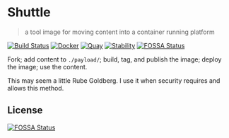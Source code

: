 # Shuttle

> a tool image for moving content into a container running platform

[![Build Status][1]][1a]
[![Docker][2]][2a]
[![Quay][3]][3a]
[![Stability][4]][4a]
[![FOSSA Status](https://app.fossa.io/api/projects/git%2Bgithub.com%2Fphiloserf%2Fshuttle.svg?type=shield)](https://app.fossa.io/projects/git%2Bgithub.com%2Fphiloserf%2Fshuttle?ref=badge_shield)

Fork; add content to `./payload/`; build, tag, and publish the image; deploy the image; use the content.

This may seem a little Rube Goldberg. I use it when security requires and allows this method.

[1]: https://cloud.drone.io/api/badges/philoserf/shuttle/status.svg
[1a]: https://cloud.drone.io/philoserf/shuttle
[2]: https://img.shields.io/badge/docker_hub-automated_build-blue.svg
[2a]: https://hub.docker.com/r/philoserf/shuttle/builds/
[3]: https://img.shields.io/badge/quay-automated_build-blue.svg
[3a]: https://quay.io/repository/philoserf/shuttle
[4]: https://masterminds.github.io/stability/maintenance.svg
[4a]: https://masterminds.github.io/stability/maintenance.html


## License
[![FOSSA Status](https://app.fossa.io/api/projects/git%2Bgithub.com%2Fphiloserf%2Fshuttle.svg?type=large)](https://app.fossa.io/projects/git%2Bgithub.com%2Fphiloserf%2Fshuttle?ref=badge_large)